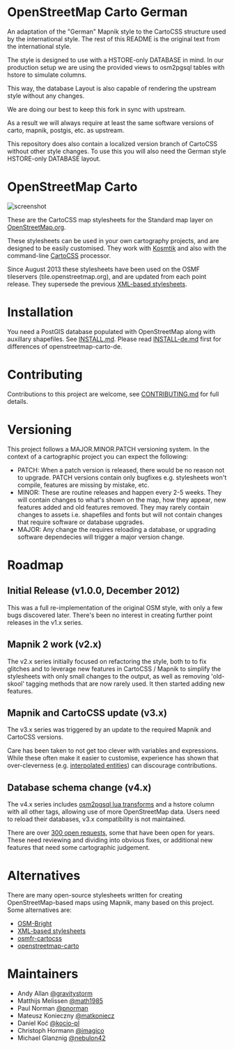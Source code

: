 # OpenStreetMap Carto German

An adaptation of the "German" Mapnik style to the CartoCSS structure used by the international
style. The rest of this README is the original text from the international style.

The style is designed to use with a HSTORE-only DATABASE in mind. In our production setup we are using
the provided views to osm2pgsql tables with hstore to simulate columns.

This way, the database Layout is also capable of rendering the upstream
style without any changes.

We are doing our best to keep this fork in sync with upstream.

As a result we will always require at least the same software versions of carto, mapnik, postgis,
etc. as upstream.

This repository does also contain a localized version branch of CartoCSS
without other style changes. To use this you will also need the German style HSTORE-only
DATABASE layout.

# OpenStreetMap Carto

![screenshot](https://raw.github.com/giggls/openstreetmap-carto-de/master/preview-de.png)

These are the CartoCSS map stylesheets for the Standard map layer on [OpenStreetMap.org](http://www.openstreetmap.org).

These stylesheets can be used in your own cartography projects, and are designed
to be easily customised. They work with [Kosmtik](https://github.com/kosmtik/kosmtik)
 and also with the command-line [CartoCSS](https://github.com/mapbox/carto) processor.

Since August 2013 these stylesheets have been used on the OSMF tileservers (tile.openstreetmap.org), and
are updated from each point release. They supersede the previous [XML-based stylesheets](https://github.com/openstreetmap/mapnik-stylesheets).

# Installation

You need a PostGIS database populated with OpenStreetMap along with auxillary shapefiles.
See [INSTALL.md](INSTALL.md).
Please read [INSTALL-de.md](INSTALL-de.md) first for differences of openstreetmap-carto-de.


# Contributing

Contributions to this project are welcome, see [CONTRIBUTING.md](CONTRIBUTING.md)
for full details.

# Versioning

This project follows a MAJOR.MINOR.PATCH versioning system. In the context of a
cartographic project you can expect the following:

* PATCH: When a patch version is released, there would be no reason not to
  upgrade. PATCH versions contain only bugfixes e.g. stylesheets won't compile,
  features are missing by mistake, etc.
* MINOR: These are routine releases and happen every 2-5 weeks. They will
  contain changes to what's shown on the map, how they appear, new features
  added and old features removed. They may rarely contain changes to assets i.e.
  shapefiles and fonts but will not contain changes that require software or
  database upgrades.
* MAJOR: Any change the requires reloading a database, or upgrading software
  dependecies will trigger a major version change.

# Roadmap

## Initial Release (v1.0.0, December 2012)

This was a full re-implementation of the original OSM style, with only a few bugs discovered later. There's been
no interest in creating further point releases in the v1.x series.

## Mapnik 2 work (v2.x)

The v2.x series initially focused on refactoring the style, both to to fix
glitches and to leverage new features in CartoCSS / Mapnik to simplify the
stylesheets with only small changes to the output, as well as removing 'old-skool'
tagging methods that are now rarely used. It then started adding new features.

## Mapnik and CartoCSS update (v3.x)

The v3.x series was triggered by an update to the required Mapnik and CartoCSS
versions.

Care has been taken to not get too clever with variables and expressions. While
these often make it easier to customise, experience has shown that over-cleverness
(e.g. [interpolated entities][cleverness]) can discourage contributions.

[issues]: https://github.com/gravitystorm/openstreetmap-carto/issues
[cleverness]: https://github.com/openstreetmap/mapnik-stylesheets/blob/master/inc/settings.xml.inc.template#L16

## Database schema change (v4.x)

The v4.x series includes [osm2pgsql lua transforms](https://github.com/openstreetmap/osm2pgsql/blob/master/docs/lua.md)
and a hstore column with all other tags, allowing use of more OpenStreetMap data. Users need 
to reload their databases, v3.x compatibility is not maintained.

There are over [300 open requests][issues], some that have been open for years.
These need reviewing and dividing into obvious fixes, or additional new features
that need some cartographic judgement.

# Alternatives

There are many open-source stylesheets written for creating OpenStreetMap-based
maps using Mapnik, many based on this project. Some alternatives are:

* [OSM-Bright](https://github.com/mapbox/osm-bright)
* [XML-based stylesheets](https://trac.openstreetmap.org/browser/subversion/applications/rendering/mapnik)
* [osmfr-cartocss](https://github.com/cquest/osmfr-cartocss)
* [openstreetmap-carto](https://github.com/gravitystorm/openstreetmap-carto)

# Maintainers

* Andy Allan [@gravitystorm](https://github.com/gravitystorm/)
* Matthijs Melissen [@math1985](https://github.com/math1985/)
* Paul Norman [@pnorman](https://github.com/pnorman/)
* Mateusz Konieczny [@matkoniecz](https://github.com/matkoniecz/)
* Daniel Koć [@kocio-pl](https://github.com/kocio-pl)
* Christoph Hormann [@imagico](https://github.com/imagico)
* Michael Glanznig [@nebulon42](https://github.com/nebulon42)
